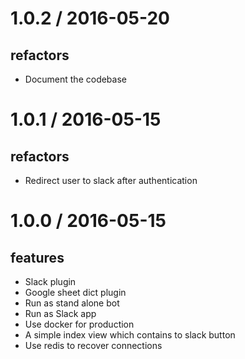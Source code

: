 1.0.2 / 2016-05-20
==================

refactors
---------

  * Document the codebase

1.0.1 / 2016-05-15
==================

refactors
---------

  * Redirect user to slack after authentication

1.0.0 / 2016-05-15
==================

features
---------
  - Slack plugin
  - Google sheet dict plugin
  - Run as stand alone bot
  - Run as Slack app
  - Use docker for production
  - A simple index view which contains to slack button
  - Use redis to recover connections
